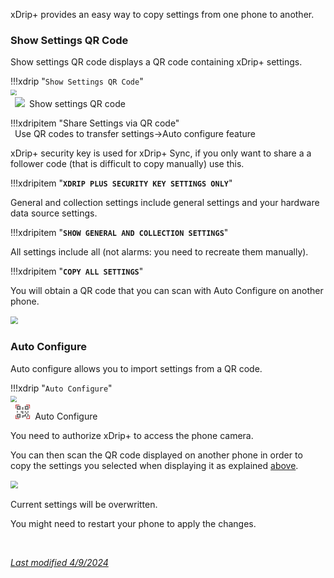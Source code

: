 xDrip+ provides an easy way to copy settings from one phone to another.

### Show Settings QR Code

Show settings QR code displays a QR code containing xDrip+ settings.

!!!xdrip "`Show Settings QR Code`"  
    <img src="../../images/hamburger_menu.png" style="zoom:60%;" />  
    &ensp;<img src="https://raw.githubusercontent.com/NightscoutFoundation/xDrip/master/app/src/main/res/drawable-xhdpi/ic_qrcode_grey600_48dp.png" style="width:5%;" />&ensp;Show settings QR code

!!!xdripitem "Share Settings via QR code"  
    &ensp;Use QR codes to transfer settings->Auto configure feature

xDrip+ security key is used for xDrip+ Sync, if you only want to share a a follower code (that is difficult to copy manually) use this.

!!!xdripitem "**`XDRIP PLUS SECURITY KEY SETTINGS ONLY`**"

General and collection settings include general settings and your hardware data source settings.

!!!xdripitem "**`SHOW GENERAL AND COLLECTION SETTINGS`**"

All settings include all (not alarms: you need to recreate them manually).

!!!xdripitem "**`COPY ALL SETTINGS`**"

You will obtain a QR code that you can scan with Auto Configure on another phone.

<img src="../images/M-S-QRe.png" style="zoom:75%;" />

### Auto Configure

Auto configure allows you to import settings from a QR code.

!!!xdrip "`Auto Configure`"  
    <img src="../../images/hamburger_menu.png" style="zoom:60%;" />  
    &ensp;<img src="https://raw.githubusercontent.com/NightscoutFoundation/xDrip/master/app/src/main/res/drawable-xhdpi/ic_qrscan.png" style="width:5%;" />&ensp;Auto Configure

You need to authorize xDrip+ to access the phone camera.

You can then scan the QR code displayed on another phone in order to copy the settings you selected when displaying it as explained [above](#show-settings-qr-code).

<img src="../images/M-S-ACS.png" style="zoom:75%;" />

Current settings will be overwritten.

You might need to restart your phone to apply the changes.

</br>

[*Last modified 4/9/2024*](https://github.com/NightscoutFoundation/xDrip/releases/tag/2024.09.04)
